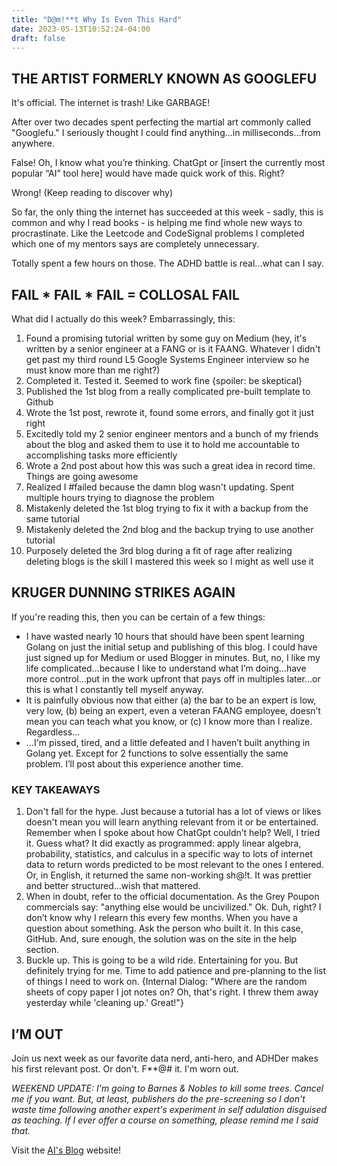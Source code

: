 ```yaml
---
title: "D@m!**t Why Is Even This Hard"
date: 2023-05-13T10:52:24-04:00
draft: false
---
```


## THE ARTIST FORMERLY KNOWN AS GOOGLEFU

It's official. The internet is trash! Like GARBAGE!

After over two decades spent perfecting the martial art commonly called "Googlefu." I seriously thought I could find anything...in milliseconds…from anywhere. 

False! Oh, I know what you’re thinking. ChatGpt or [insert the currently most popular “AI” tool here] would have made quick work of this. Right? 

Wrong! (Keep reading to discover why)

So far, the only thing the internet has succeeded at this week - sadly, this is common and why I read books - is helping me find whole new ways to procrastinate. Like the Leetcode and CodeSignal problems I completed which one of my mentors says are completely unnecessary.

Totally spent a few hours on those. The ADHD battle is real...what can I say.

## FAIL * FAIL * FAIL = COLLOSAL FAIL

What did I actually do this week? Embarrassingly, this:

1. Found a promising tutorial written by some guy on Medium (hey, it's written by a senior engineer at a FANG or is it FAANG. Whatever I didn't get past my third round L5 Google Systems Engineer interview so he must know more than me right?)
2. Completed it. Tested it. Seemed to work fine {spoiler: be skeptical}
3. Published the 1st blog from a really complicated pre-built template to Github
4. Wrote the 1st post, rewrote it, found some errors, and finally got it just right
5. Excitedly told my 2 senior engineer mentors and a bunch of my friends about the blog and asked them to use it to hold me accountable to accomplishing tasks more efficiently
6. Wrote a 2nd post about how this was such a great idea in record time. Things are going awesome
7. Realized I #failed because the damn blog wasn't updating. Spent multiple hours trying to diagnose the problem
8. Mistakenly deleted the 1st blog trying to fix it with a backup from the same tutorial
9. Mistakenly deleted the 2nd blog and the backup trying to use another tutorial
10. Purposely deleted the 3rd blog during a fit of rage after realizing deleting blogs is the skill I mastered this week so I might as well use it

## KRUGER DUNNING STRIKES AGAIN

If you're reading this, then you can be certain of a few things:

- I have wasted nearly 10 hours that should have been spent learning Golang on just the initial setup and publishing of this blog. I could have just signed up for Medium or used Blogger in minutes. But, no, I like my life complicated…because I like to understand what I’m doing…have more control…put in the work upfront that pays off in multiples later…or this is what I constantly tell myself anyway.
- It is painfully obvious now that either (a) the bar to be an expert is low, very low, (b) being an expert, even a veteran FAANG employee, doesn’t mean you can teach what you know, or (c) I know more than I realize. Regardless…
- …I'm pissed, tired, and a little defeated and I haven’t built anything in Golang yet. Except for 2 functions to solve essentially the same problem. I’ll post about this experience another time.

### KEY TAKEAWAYS

1. Don't fall for the hype. Just because a tutorial has a lot of views or likes doesn't mean you will learn anything relevant from it or be entertained. Remember when I spoke about how ChatGpt couldn’t help? Well, I tried it. Guess what? It did exactly as programmed: apply linear algebra, probability, statistics, and calculus in a specific way to lots of internet data to return words predicted to be most relevant to the ones I entered. Or, in English, it returned the same non-working sh@!t. It was prettier and better structured…wish that mattered.
2. When in doubt, refer to the official documentation. As the Grey Poupon commercials say: "anything else would be uncivilized." Ok. Duh, right? I don’t know why I relearn this every few months. When you have a question about something. Ask the person who built it. In this case, GitHub. And, sure enough, the solution was on the site in the help section.
3. Buckle up. This is going to be a wild ride. Entertaining for you. But definitely trying for me. Time to add patience and pre-planning to the list of things I need to work on. {Internal Dialog: "Where are the random sheets of copy paper I jot notes on? Oh, that's right.
I threw them away yesterday while 'cleaning up.' Great!"}

## I’M OUT

Join us next week as our favorite data nerd, anti-hero, and ADHDer makes his first relevant post. Or don't. F**@# it. I'm worn out.

*WEEKEND UPDATE: I'm going to Barnes & Nobles to kill some trees. Cancel me if you want. But, at least, publishers do the pre-screening so I don't waste time following another expert's experiment in self adulation disguised as teaching. If I ever offer a course on something, please remind me I said that.*

Visit the [AI's Blog](https://the-dataninja-blog.github.io/) website!
